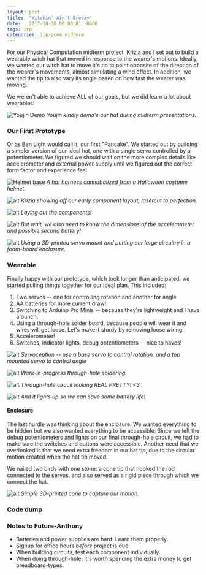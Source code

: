 ```yaml
---
layout: post
title:  "Witchin' Ain't Breezy"
date:   2017-10-30 00:00:01 -0400
tags: itp
categories: itp-pcom midterm
---
```


For our Physical Computation midterm project, Krizia and I set out to build a wearable witch hat that moved in response to the wearer's motions. Ideally, we wanted our witch hat to move it's tip to point opposite of the direction of the wearer's movements, almost simulating a wind effect. In addition, we wanted the tip to also vary its angle based on how fast the wearer was moving.

We weren't able to achieve ALL of our goals, but we did learn a lot about wearables!

![Youjin Demo](/assets/img/pcom/witchin-aint-breezy/youjin-final.gif)
*Youjin kindly demo's our hat during midterm presentations.*


### Our First Prototype

Or as Ben Light would call it, our first "Pancake". We started out by building a simpler version of our ideal hat, one with a single servo controlled by a potentiometer. We figured we should wait on the more complex details like accelerometer and external power supply until we figured out the correct form factor and experience feel.

![Helmet base](/assets/img/pcom/witchin-aint-breezy/helmet-proto.jpg)
*A hat harness cannabalized from a Halloween costume helmet.*

![alt](/assets/img/pcom/witchin-aint-breezy/01baseboard.jpg)
*Krizia showing off our early component layout, lasercut to perfection.*

![alt](/assets/img/pcom/witchin-aint-breezy/components.jpg)
*Laying out the components!*

![alt](/assets/img/pcom/witchin-aint-breezy/moar-components.jpg)
*But wait, we also need to know the dimensions of the accelerometer and possible second battery!*

![alt](/assets/img/pcom/witchin-aint-breezy/playtesting.jpg)
*Using a 3D-printed servo mount and putting our large circuitry in a foam-board enclosure.*

### Wearable

Finally happy with our prototype, which took longer than anticipated, we started pulling things together for our ideal plan. This included:

1. Two servos -- one for controlling rotation and another for angle
2. AA batteries for more current draw!
3. Switching to Arduino Pro Minis -- because they're lightweight and I have a bunch.
4. Using a through-hole solder board, because people will wear it and wires will get loose. Let's make it sturdy by removing loose wiring.
5. Accelerometer!
6. Switches, indicator lights, debug potentiometers -- nice to haves!

![alt](/assets/img/pcom/witchin-aint-breezy/02servosquared.jpg)
*Servoception -- use a base servo to control rotation, and a top mounted servo to control angle*

![alt](/assets/img/pcom/witchin-aint-breezy/03throughhole3.jpg)
*Work-in-progress through-hole soldering.*

![alt](/assets/img/pcom/witchin-aint-breezy/04throughhole1.jpg)
*Through-hole circuit looking REAL PRETTY! <3*

![alt](/assets/img/pcom/witchin-aint-breezy/05throughhole2.jpg)
*And it lights up so we can save some battery life!*

#### Enclosure

The last hurdle was thinking about the enclosure. We wanted everything to be hidden but we also wanted everything to be accessible. Since we left the debug potentiometers and lights on our final through-hole circuit, we had to make sure the switches and buttons were accessible. Another need that we overlooked is that we need extra freedom in our hat tip, due to the circular motion created when the hat tip moved.

We nailed two birds with one stone: a cone tip that hooked the rod connected to the servos, and also served as a rigid piece through which we connect the hat.

![alt](/assets/img/pcom/witchin-aint-breezy/06hatcone.jpg)
*Simple 3D-printed cone to capture our motion.*

### Code dump

<script src="https://gist.github.com/epylinkn/161c328468ab83c44037a5f9fc19a8b8.js"></script>

### Notes to Future-Anthony

* Batteries and power supplies are hard. Learn them properly.
* Signup for office hours *before* project is due
* When building circuits, test each component individually.
* When doing through-hole, it's worth spending the extra money to get breadboard-types.
